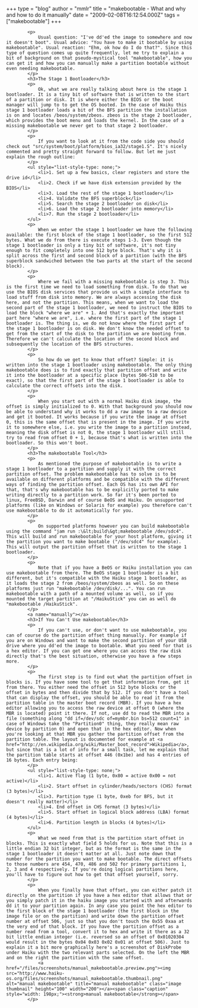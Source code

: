 +++
type = "blog"
author = "mmlr"
title = "makebootable - What and why and how to do it manually"
date = "2009-02-08T16:12:54.000Z"
tags = ["makebootable"]
+++

			<p>
				Usual question: "I've dd'ed the image to somewhere and now it doesn't boot". Usual advice: "You have to make it bootable by using makebootable". Usual reaction: "Ehm, ok how do I do that?". Since this type of question comes up quite frequently, let me try to explain a bit of background on that pseudo-mystical tool "makebootable", how you can get it and how you can manually make a partition bootable without even needing makebootable.
			</p>
			<h3>The Stage 1 Bootloader</h3>
			<p>
				Ok, what we are really talking about here is the stage 1 bootloader. It is a tiny bit of software that is written to the start of a partition or disk. It is where either the BIOS or the boot manager will jump to to get the OS booted. In the case of Haiku this stage 1 bootloader loads a bit of the BFS partition the installation is on and locates /beos/system/zbeos. zbeos is the stage 2 bootloader, which provides the boot menu and loads the kernel. In the case of a missing makebootable we never get to that stage 2 bootloader.
			</p>
			<p>
				If you want to look at it from the code side you should check out "src/system/boot/platform/bios_ia32/stage1.S". It's nicely commented and pretty straight forward to follow. But let me just explain the rough outline:
			</p>
			<ul style="list-style-type: none;">
				<li>1. Set up a few basics, clear registers and store the drive id</li>
				<li>2. Check if we have disk extension provided by the BIOS</li>
				<li>3. Load the rest of the stage 1 bootloader</li>
				<li>4. Validate the BFS superblock</li>
				<li>5. Search the stage 2 bootloader on disk</li>
				<li>6. Load the stage 2 bootloader into memory</li>
				<li>7. Run the stage 2 bootloader</li>
			</ul>
			<p>
				When we enter the stage 1 bootloader we have the following available: the first block of the stage 1 bootloader, so the first 512 bytes. What we do from there is execute steps 1-3. Even though the stage 1 bootloader is only a tiny bit of software, it's not tiny enough to fit completely into one 512 byte block. That's why it is split across the first and second block of a partition (with the BFS superblock sandwiched between the two parts at the start of the second block).
			</p>
			<p>
				Where we fail with a missing makebootable is step 3. This is the first time we need to load something from disk. To do that we use the BIOS disk services that provide us with a simple interface to load stuff from disk into memory. We are always accessing the disk here, and not the partition. This means, when we want to load the second part of the stage 1 bootloader, we need to instruct the BIOS to load the block "where we are" + 1. And that's exactly the important part here "where we are", i.e. where the first part of the stage 1 bootloader is. The thing is, we do not know where the first part of the stage 1 bootloader is on disk. We don't know the needed offset to get from the start of the disk to the partition we are booting from. Therefore we can't calculate the location of the second block and subsequently the location of the BFS structures.
			</p>
			<p>
				So how do we get to know that offset? Simple: it is written into the stage 1 bootloader using makebootable. The only thing makebootable does is to find exactly that partition offset and write it into the bootloader at a specific place (bytes 506-510 to be exact), so that the first part of the stage 1 bootloader is able to calculate the correct offsets into the disk.
			</p>
			<p>
				When you start out with a normal Haiku disk image, the offset is simply initialized to 0. With that background you should now be able to understand why it works to dd a raw image to a raw device and get it booted. It works because if you write the image at offset 0, this is the same offset that is present in the image. If you write it to somewhere else, i.e. you write the image to a partition instead, meaning the disk offset is not 0, the stage 1 bootloader will still try to read from offset 0 + 1, because that's what is written into the bootloader. So this won't boot.
			</p>
			<h3>The makebootable Tool</h3>
			<p>
				As mentioned the purpose of makebootable is to write a stage 1 bootloader to a partition and supply it with the correct partition offset. The problem makebootable has to solve is to be available on different platforms and be compatible with the different ways of finding the partition offset. Each OS has its own API for that, that's why makebootable has to be explicitly ported to make writing directly to a partition work. So far it's been ported to linux, FreeBSD, Darwin and of course BeOS and Haiku. On unsupported platforms (like on Windows or Solaris for example) you therefore can't use makebootable to do it automatically for you.
			</p>
			<p>
				On supported platforms however you can build makebootable using the command "jam run :\&lt;build\&gt;makebootable /dev/sdc4". This will build and run makebootable for your host platform, giving it the partition you want to make bootable ("/dev/sdc4" for example). This will output the partition offset that is written to the stage 1 bootloader.
			</p>
			<p>
				Note that if you have a BeOS or Haiku installation you can use makebootable from there. The BeOS stage 1 bootloader is a bit different, but it's compatible with the Haiku stage 1 bootloader, as it loads the stage 2 from /beos/system/zbeos as well. So on these platforms just run "makebootable /dev/disk/...". You can run makebootable with a path of a mounted volume as well, so if you mounted the target partition at "/HaikuStick" you can as well do "makebootable /HaikuStick".
			</p>
			<a name="manually"></a>
			<h3>If You Can't Use makebootable</h3>
			<p>
				If you can't use, or don't want to use makebootable, you can of course do the partition offset thing manually. For example if you are on Windows and want to make the second partition of your USB drive where you dd'ed the image to bootable. What you need for that is a hex editor. If you can get one where you can access the raw disk directly that's the best situation, otherwise you have a few steps more.
			</p>
			<p>
				The first step is to find out what the partition offset in blocks is. If you have some tool to get that information from, get it from there. You either need the offset in 512 byte blocks or the offset in bytes and then divide that by 512. If you don't have a tool that can display the offset, you should be able to read it from the partition table in the master boot record (MBR). If you have a hex editor allowing you to access the raw device at offset 0 (where the MBR is located) point it there. If not, use dd to read the MBR into a file (something along "dd if=/dev/sdc of=mymbr.bin bs=512 count=1" in case of Windows take the "Partition0" thing, they really mean raw device by partition 0) and open that in the hex editor. Now when you're looking at that MBR you gather the partition offset from the partition table. The layout is documented for example at <a href="http://en.wikipedia.org/wiki/Master_boot_record">Wikipedia</a>, but since that is a lot of info for a small task, let me explain that the partition table starts at offset 446 (0x1be) and has 4 entries of 16 bytes. Each entry being:
			</p>
			<ul style="list-style-type: none;">
				<li>1. Active flag (1 byte, 0x80 = active 0x00 = not active)</li>
				<li>2. Start offset in cylinder/heads/sectors (CHS) format (3 bytes)</li>
				<li>3. Partition type (1 byte, 0xeb for BFS, but it doesn't really matter)</li>
				<li>4. End offset in CHS format (3 bytes)</li>
				<li>5. Start offset in logical block address (LBA) format (4 bytes)</li>
				<li>6. Partition length in blocks (4 bytes)</li>
			</ul>
			<p>
				What we need from that is the partition start offset in blocks. This is exactly what field 5 holds for us. Note that this is a little endian 32 bit integer, but as the format is the same in the stage 1 bootloader it doesn't matter at all. Just note down that number for the partition you want to make bootable. The direct offsets to those numbers are 454, 470, 486 and 502 for primary partitions 1, 2, 3 and 4 respectively. If you're doing logical partitions here, you'll have to figure out how to get that offset yourself, sorry.
			</p>
			<p>
				When you finally have that offset, you can either patch it directly on the partition if you have a hex editor that allows that or you simply patch it in the haiku image you started with and afterwards dd it to your partition again. In any case you point the hex editor to the first block of the stage 1 bootloader (the first block in the image file or on the partition) and write down the partition offset number at offset 506, just so that you don't touch the 0x55 0xaa at the very end of that block. If you have the partition offset as a number read from a tool, convert it to hex and write it there as a 32 bit little endian integer (i.e. reversed so an offset of 0x01020304 would result in the bytes 0x04 0x03 0x02 0x01 at offset 506). Just to explain it a bit more graphically here's a screenshot of DiskProbe under Haiku with the two relevant parts selected. On the left the MBR and on the right the partition with the same offset.
				<a href="/files/screenshots/manual_makebootable.preview.png"><img src="http://www.haiku-os.org/files/screenshots/manual_makebootable.thumbnail.png" alt="manual makebootable" title="manual makebootable" class="image thumbnail" height="100" width="200"></a><span class="caption" style="width: 198px;"><strong>manual makebootable</strong></span>
			</p>
